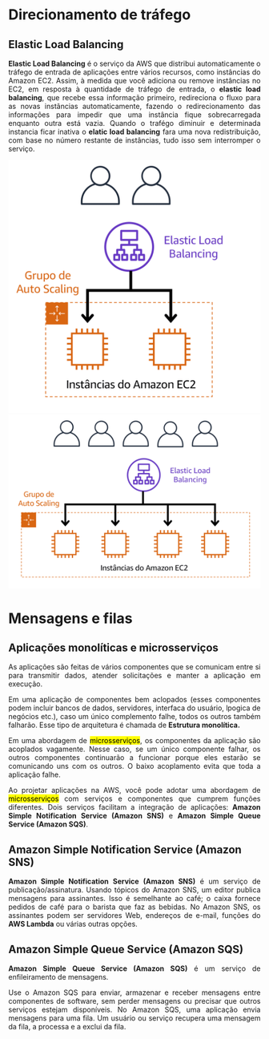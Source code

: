 # Direcionamento de tráfego

## Elastic Load Balancing

<p align=justify><b>Elastic Load Balancing</b> é o serviço da AWS que distribui automaticamente o tráfego de entrada de aplicações entre vários recursos, como instâncias do Amazon EC2. Assim, à medida que você adiciona ou remove instâncias no EC2, em resposta à quantidade de tráfego de entrada, o <b>elastic load balancing</b>, que recebe essa informação primeiro, redireciona o fluxo para as novas instâncias automaticamente, fazendo o redirecionamento das informações para impedir que uma instância fique sobrecarregada enquanto outra está vazia. Quando o trafégo diminuir e determinada instancia ficar inativa o <b>elatic load balancing</b> fara uma nova redistribuição, com base no número restante de instâncias, tudo isso sem interromper o serviço.</p>

![Exemplo 1](/IMG/Elastic-load-balancing1.png)
![Exemplo 2](/IMG/Elastic-load-balancing2.png)

# Mensagens e filas

## Aplicações monolíticas e microsserviços

<p align=justify>As aplicações são feitas de vários componentes que se comunicam entre si para transmitir dados, atender solicitações e manter a aplicação em execução. </p>


<p align=justify>Em uma aplicação de componentes bem aclopados (esses componentes podem incluir bancos de dados, servidores, interfaca do usuário, lpogica de negócios etc.), caso um único complemento falhe, todos os outros também falharão. Esse tipo de arquitetura é chamada de <b>Estrutura monolítica.</b></p>

<p align=justify>Em uma abordagem de <mark>microsserviços</mark>, os componentes da aplicação são acoplados vagamente. Nesse caso, se um único componente falhar, os outros componentes continuarão a funcionar porque eles estarão se comunicando uns com os outros. O baixo acoplamento evita que toda a aplicação falhe. </p>

<p align=justify>Ao projetar aplicações na AWS, você pode adotar uma abordagem de <mark>microsserviços</mark> com serviços e componentes que cumprem funções diferentes. Dois serviços facilitam a integração de aplicações: <b>Amazon Simple Notification Service (Amazon SNS)</b> e <b>Amazon Simple Queue Service (Amazon SQS)</b>.</p>



## Amazon Simple Notification Service (Amazon SNS)

<p align=justify><b>Amazon Simple Notification Service (Amazon SNS)</b> é um serviço de publicação/assinatura. Usando tópicos do Amazon SNS, um editor publica mensagens para assinantes. Isso é semelhante ao café; o caixa fornece pedidos de café para o barista que faz as bebidas. No Amazon SNS, os assinantes podem ser servidores Web, endereços de e-mail, funções do <b>AWS Lambda</b> ou várias outras opções.</p>

## Amazon Simple Queue Service (Amazon SQS)

<p align=justify><b>Amazon Simple Queue Service (Amazon SQS)</b> é um serviço de enfileiramento de mensagens.</p> 

<p align=justify>Use o Amazon SQS para enviar, armazenar e receber mensagens entre componentes de software, sem perder mensagens ou precisar que outros serviços estejam disponíveis. No Amazon SQS, uma aplicação envia mensagens para uma fila. Um usuário ou serviço recupera uma mensagem da fila, a processa e a exclui da fila.</p>